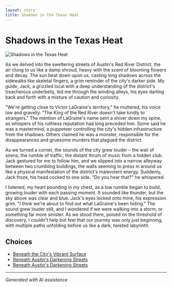 ```yaml
---
layout: story
title: Shadows in the Texas Heat
---
```


# Shadows in the Texas Heat

![Shadows in the Texas Heat](/input_images/22.jpg)

As we delved into the sweltering streets of Austin's Red River District, the air clung to us like a damp shroud, heavy with the scent of blooming flowers and decay. The sun beat down upon us, casting long shadows across the sidewalks like skeletal fingers, a grim reminder of the city's darker side. My guide, Jack, a grizzled local with a deep understanding of the district's treacherous underbelly, led me through the winding alleys, his eyes darting back and forth with a mixture of caution and curiosity.

"We're getting close to Victor LaGraine's territory," he muttered, his voice low and gravelly. "The King of the Red River doesn't take kindly to strangers." The mention of LaGraine's name sent a shiver down my spine, as whispers of his ruthless reputation had long preceded him. Some said he was a mastermind, a puppeteer controlling the city's hidden infrastructure from the shadows. Others claimed he was a monster, responsible for the disappearances and gruesome murders that plagued the district.

As we turned a corner, the sounds of the city grew louder – the wail of sirens, the rumble of traffic, the distant thrum of music from a hidden club. Jack gestured for me to follow him, and we slipped into a narrow alleyway between two crumbling buildings, the walls seeming to press in around us like a physical manifestation of the district's malevolent energy. Suddenly, Jack froze, his head cocked to one side. "Do you hear that?" he whispered.

I listened, my heart pounding in my chest, as a low rumble began to build, growing louder with each passing moment. It sounded like thunder, but the sky above was clear and blue. Jack's eyes locked onto mine, his expression grim. "I think we're about to find out what LaGraine's been hiding." The sound grew louder still, and I wondered if we were walking into a storm, or something far more sinister. As we stood there, poised on the threshold of discovery, I couldn't help but feel that our journey was only just beginning, with multiple paths unfolding before us like a dark, twisted labyrinth.


## Choices

* [Beneath the City's Vibrant Surface](/stories/46)
* [Beneath Austin's Darkening Streets](/stories/61.JPG)
* [Beneath Austin's Darkening Streets](/stories/47)


---
*Generated with AI assistance*
